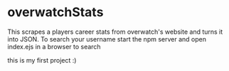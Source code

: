 # overwatchStats
This scrapes a players career stats from overwatch's website and turns it into JSON.
To search your username start the npm server and open index.ejs in a browser to search


this is my first project :)
